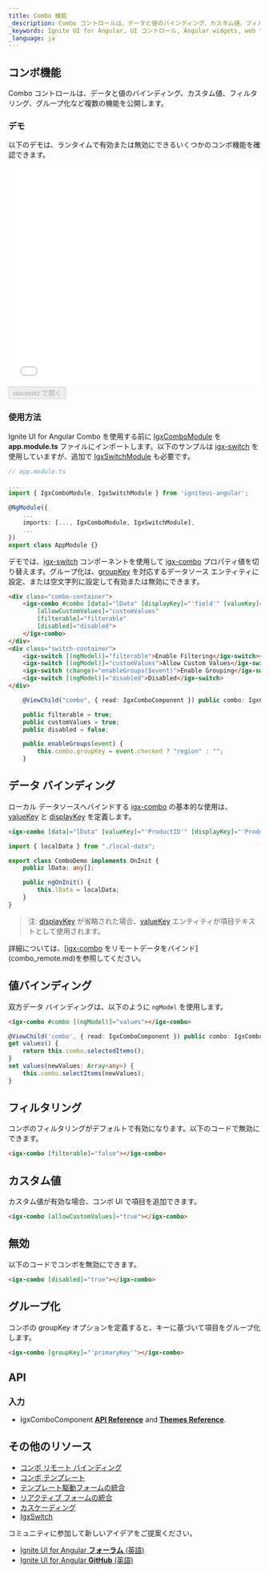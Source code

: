```yaml
---
title: Combo 機能
_description: Combo コントロールは、データと値のバインディング、カスタム値、フィルタリング、グループ化など複数の機能を公開します。 
_keywords: Ignite UI for Angular, UI コントロール, Angular widgets, web ウィジェット, UI ウィジェット, Angular, Native Angular コンポーネント スイート, Native Angular コントロール, ネイティブ Angular コンポーネント ライブラリ, Angular Combo コンポーネント, Angular 機能, Angular Combo 機能, Angular Combo データ バインディング, Angular Combo 値バインディング, Angular Combo データ フィルタリング, Angular Combo グループ化, Angular Combo カスタム値
_language: ja
---
```


## コンボ機能
<p class="highlight">
Combo コントロールは、データと値のバインディング、カスタム値、フィルタリング、グループ化など複数の機能を公開します。 
</p>
<div class="divider"></div>

### デモ
以下のデモは、ランタイムで有効または無効にできるいくつかのコンボ機能を確認できます。

<div class="sample-container loading" style="height: 440px;">
    <iframe id="combo-features-sample" frameborder="0" seamless width="100%" height="100%" src="{environment:demosBaseUrl}/combo-features" onload="onSampleIframeContentLoaded(this);"></iframe>
</div>
<div>
    <button data-localize="stackblitz" disabled class="stackblitz-btn" data-iframe-id="combo-features-sample" data-demos-base-url="{environment:demosBaseUrl}">stackblitz で開く</button>
</div>
<div class="divider--half"></div>

### 使用方法
Ignite UI for Angular Combo を使用する前に [IgxComboModule]({environment:infragisticsBaseUrl}/products/ignite-ui-angular/docs/typescript/classes/igxcombomodule.html) を **app.module.ts** ファイルにインポートします。以下のサンプルは [igx-switch]({environment:infragisticsBaseUrl}/products/ignite-ui-angular/docs/typescript/classes/igxswitchcomponent.html) を使用していますが、追加で [IgxSwitchModule]({environment:infragisticsBaseUrl}/products/ignite-ui-angular/docs/typescript/classes/igxswitchmodule.html) も必要です。

```typescript
// app.module.ts

...
import { IgxComboModule, IgxSwitchModule } from 'igniteui-angular';

@NgModule({
    ...
    imports: [..., IgxComboModule, IgxSwitchModule],
    ...
})
export class AppModule {}
```

 デモでは、[igx-switch]({environment:infragisticsBaseUrl}/products/ignite-ui-angular/docs/typescript/classes/igxswitchcomponent.html) コンポーネントを使用して [igx-combo]({environment:infragisticsBaseUrl}/products/ignite-ui-angular/docs/typescript/classes/igxcombocomponent.html) プロパティ値を切り替えます。グループ化は、[groupKey]({environment:infragisticsBaseUrl}/products/ignite-ui-angular/docs/typescript/classes/igxcombocomponent.html#groupkey) を対応するデータソース エンティティに設定、または空文字列に設定して有効または無効にできます。
```html
<div class="combo-container">
    <igx-combo #combo [data]="lData" [displayKey]="'field'" [valueKey]="'field'"
        [allowCustomValues]="customValues"
        [filterable]="filterable"
        [disabled]="disabled">
    </igx-combo>
</div>
<div class="switch-container">
    <igx-switch [(ngModel)]="filterable">Enable Filtering</igx-switch><br />
    <igx-switch [(ngModel)]="customValues">Allow Custom Values</igx-switch><br />
    <igx-switch (change)="enableGroups($event)">Enable Grouping</igx-switch><br />
    <igx-switch [(ngModel)]="disabled">Disabled</igx-switch>
</div>
```

```typescript
    @ViewChild("combo", { read: IgxComboComponent }) public combo: IgxComboComponent;

    public filterable = true;
    public customValues = true;
    public disabled = false;

    public enableGroups(event) {
        this.combo.groupKey = event.checked ? "region" : "";
    }
```

## データ バインディング

ローカル データソースへバインドする [igx-combo]({environment:infragisticsBaseUrl}/products/ignite-ui-angular/docs/typescript/classes/igxcombocomponent.html) の基本的な使用は、[valueKey]({environment:infragisticsBaseUrl}/products/ignite-ui-angular/docs/typescript/classes/igxcombocomponent.html#valuekey) と [displayKey]({environment:infragisticsBaseUrl}/products/ignite-ui-angular/docs/typescript/classes/igxcombocomponent.html#displaykey) を定義します。

```html
<igx-combo [data]="lData" [valueKey]="'ProductID'" [displayKey]="'ProductName'"></igx-combo>
```

```typescript
import { localData } from "./local-data";

export class ComboDemo implements OnInit {
    public lData: any[];

    public ngOnInit() {
        this.lData = localData;
    }
}
```

> 注: [displayKey]({environment:infragisticsBaseUrl}/products/ignite-ui-angular/docs/typescript/classes/igxcombocomponent.html#displaykey) が省略された場合、[valueKey]({environment:infragisticsBaseUrl}/products/ignite-ui-angular/docs/typescript/classes/igxcombocomponent.html#valuekey) エンティティが項目テキストとして使用されます。


詳細については、[[igx-combo]({environment:infragisticsBaseUrl}/products/ignite-ui-angular/docs/typescript/classes/igxcombocomponent.html) をリモートデータをバインド](combo_remote.md)を参照してください。

## 値バインディング

双方データ バインディングは、以下のように `ngModel` を使用します。 

```html
<igx-combo #combo [(ngModel)]="values"></igx-combo>
```

```typescript
@ViewChild('combo', { read: IgxComboComponent }) public combo: IgxComboComponent;
get values() {
    return this.combo.selectedItems();
}
set values(newValues: Array<any>) {
    this.combo.selectItems(newValues);
}
```

<div class="divider--half"></div>

## フィルタリング
コンボのフィルタリングがデフォルトで有効になります。以下のコードで無効にできます。

```html
<igx-combo [filterable]="false"></igx-combo>
```

<div class="divider--half"></div>

<div class="divider--half"></div>

## カスタム値
カスタム値が有効な場合、コンボ UI で項目を追加できます。

```html
<igx-combo [allowCustomValues]="true"></igx-combo>
```

<div class="divider--half"></div>

## 無効
以下のコードでコンボを無効にできます。

```html
<igx-combo [disabled]="true"></igx-combo>
```

<div class="divider--half"></div>

## グループ化
コンボの groupKey オプションを定義すると、キーに基づいて項目をグループ化します。

```html
<igx-combo [groupKey]="'primaryKey'"></igx-combo>
```

<div class="divider--half"></div>

## API

### 入力
<div class="divider--half"></div>

* IgxComboComponent [**API Reference**]({environment:infragisticsBaseUrl}/products/ignite-ui-angular/docs/typescript/classes/igxcombocomponent.html) and
[**Themes Reference**]({environment:infragisticsBaseUrl}/products/ignite-ui-angular/docs/sass/index.html#themes-mixin-igx-combo).

## その他のリソース
<div class="divider--half"></div>

* [コンボ リモート バインディング](combo_remote.md)
* [コンボ テンプレート](combo_templates.md)
* [テンプレート駆動フォームの統合](input_group.md)
* [リアクティブ フォームの統合](input_group_reactive_forms.md)
* [カスケーディング](combo_cascading.md)
* [IgxSwitch]({environment:infragisticsBaseUrl}/products/ignite-ui-angular/docs/typescript/classes/igxswitchcomponent.html)

コミュニティに参加して新しいアイデアをご提案ください。

* [Ignite UI for Angular **フォーラム** (英語)](https://www.infragistics.com/community/forums/f/ignite-ui-for-angular)
* [Ignite UI for Angular **GitHub** (英語)](https://github.com/IgniteUI/igniteui-angular)
